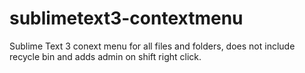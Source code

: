 # sublimetext3-contextmenu
Sublime Text 3 conext menu for all files and folders, does not include recycle bin and adds admin on shift right click.
